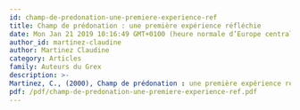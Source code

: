 ```yaml
---
id: champ-de-predonation-une-premiere-experience-ref
title: Champ de prédonation : une première expérience réfléchie
date: Mon Jan 21 2019 10:16:49 GMT+0100 (heure normale d’Europe centrale)
author_id: martinez-claudine
author: Martinez Claudine
category: Articles
family: Auteurs du Grex
description: >-
Martinez, C., (2000), Champ de prédonation : une première expérience réfléchie, Expliciter n°37, p. 16-19. 
pdf: /pdf/champ-de-predonation-une-premiere-experience-ref.pdf
---
```

